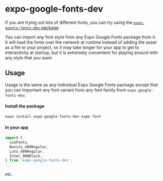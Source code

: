 # expo-google-fonts-dev


If you are trying out lots of different fonts, you can try using the [`expo-google-fonts-dev` package](https://github.com/freeboub/google-fonts/tree/master/font-packages/dev#readme).

You can import *any* font style from any Expo Google Fonts package from it. It will load the fonts
over the network at runtime instead of adding the asset as a file to your project, so it may take longer
for your app to get to interactivity at startup, but it is extremely convenient
for playing around with any style that you want.

## Usage

Usage is the same as any individual Expo Google Fonts package except that 
you can important any font variant from any font family from `expo-google-fonts-dev`.

#### Install the package

```js
expo install expo-google-fonts-dev expo-font
```

#### In your app

```js
import {
  useFonts,
  Nunito_400Regular,
  Lato_400Regular,
  Inter_900Black,
} from 'expo-google-fonts-dev';
...
```

etc.

